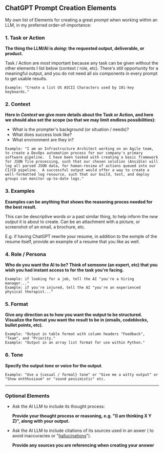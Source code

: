 ## ChatGPT Prompt Creation Elements

My own list of Elements for creating a great *prompt* when working within an LLM, in my preferred order-of-importance:

### 1. Task or Action

**The thing the LLM/AI is *doing*: the requested output, deliverable, or product.**

Task / Action are *most* important because any task can be given without the other elements I list below (context / role, etc).  There's still opportunity for a meaningful output, and you do not need all six components in every prompt to get usable results. <br />

    Example: "Create a list US ASCII Characters used by 101-key keyboards."

### 2. Context

**Here in *Context* we give more details about the Task or Action, and here we should also set the scope (so that we may limit endless possibilities):**

- What is the prompter's background (or situation / needs)?
- What does success look like?
- What environment are they in?


~~~
Example: "I am an Infrastructure Architect working on an Agile team, to create a DevOps automation process for our company's primary software pipeline.  I have been tasked with creating a basic framework for JSON file processing, such that our chosen solution (Ansible) will log all parsed JSON data, for human-review of actions queued into our CI/CD pipeline.  A successful output would offer a way to create a well-formatted log resource, such that our build, test, and deploy groups can monitor up-to-date logs."
~~~

### 3. Examples

**Examples can be anything that shows the reasoning proces needed for the best result.**  

This can be descriptive words or a past similar thing, to help inform the *new output* it is about to create.  Can be an attachment with a picture, or screenshot of an email, a brochure, etc.  

E.g. if having ChatGPT rewrite your resume, in addition to the exmple of the resume itself, provide an example of a resume that you like as well.

### 4. Role / Persona

**Who do you want the AI to *be*?  Think of someone (an expert, etc) that you wish you had instant access to for the task you're facing.**

    Example: if looking for a job, tell the AI "you're a hiring manager..."
    Example: if you're injured, tell the AI "you're an experienced physical therapist..."

### 5. Format

**Give any direction as to how you want the output to be structured. Visualize the format you want the result to be in (emails, codeblocks, bullet points, etc).**

    Example: "Output in table format with column headers "Feedback", "Team", and "Priority."
    Example: "Output in an array list format for use within Python."

### 6. Tone 

**Specify the output *tone* or voice for the output**.  

    Example: "Use a {casual / formal} tone" or "Give me a witty output" or "Show enthhusiasm" or "sound pessimistic" etc.

-----
### Optional Elements

- Ask the AI LLM to include its thought process: <br />

    **Provide your thought process or reasoning, e.g. "(I am thinking X Y Z)", along with your output.** <br />

- Ask the AI LLM to include citations of its sources used in an aswer ( to avoid inaccuracies or "[hallucinations](https://en.wikipedia.org/wiki/Hallucination_(artificial_intelligence))").

    **Provide any sources you are referencing when creating your answer** <br />